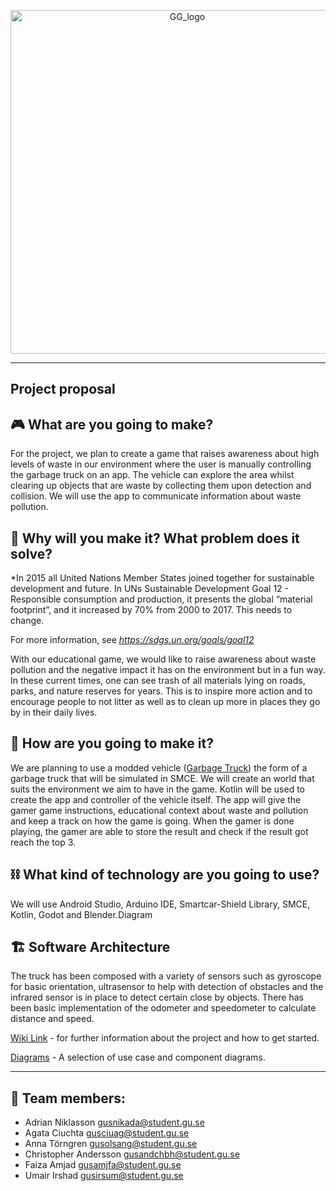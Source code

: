 <p align="center">
<img width="550" alt="GG_logo" src="https://user-images.githubusercontent.com/91566171/167687486-58728f32-b9b0-404c-940a-92c4faaba427.png">
</p>

***

Project proposal
----------------

:video_game: What are you going to make?
---------------------------

For the project, we plan to create a game that raises awareness about high levels of waste in our environment where the user is manually controlling the garbage truck on an app. The vehicle can explore the area whilst clearing up objects that are waste by collecting them upon detection and collision. We will use the app to communicate information about waste pollution.

:deciduous_tree: Why will you make it? What problem does it solve?
-------------------------------------------------

*In 2015 all United Nations Member States joined together for sustainable development and future. In UNs Sustainable Development Goal 12 - Responsible consumption and production, it presents the global “material footprint”, and it increased by 70% from 2000 to 2017. This needs to change. 

For more information, see *https://sdgs.un.org/goals/goal12*

With our educational game, we would like to raise awareness about waste pollution and the negative impact it has on the environment but in a fun way. In these current times, one can see trash of all materials lying on roads, parks, and nature reserves for years. This is to inspire more action and to encourage people to not litter as well as to clean up more in places they go by in their daily lives.


:articulated_lorry: How are you going to make it?
-----------------------------

We are planning to use a modded vehicle ([Garbage Truck](https://www.kenney.nl/assets/car-kit)) the form of a garbage truck that will be simulated in SMCE.
We will create an world that suits the environment we aim to have in the game.
Kotlin will be used to create the app and controller of the vehicle itself.
The app will give the gamer game instructions, educational context about waste and pollution and keep a track on how the game is going.
When the gamer is done playing, the gamer are able to store the result and check if the result got reach the top 3. 

:chains: What kind of technology are you going to use?
---------------------------------------------

We will use Android Studio, Arduino IDE, Smartcar-Shield Library, SMCE, Kotlin, Godot and Blender.Diagram


🏗️ Software Architecture
---------------------------------------------
The truck has been composed with a variety of sensors such as gyroscope for basic orientation, ultrasensor to help with detection of obstacles and the infrared sensor is in place to detect certain close by objects. There has been basic implementation of the odometer and speedometer to calculate distance and speed.

[Wiki Link](https://github.com/DIT113-V22/group-07/wiki) - for further information about the project and how to get started.

[Diagrams](https://github.com/DIT113-V22/group-07/wiki/Diagrams) - A selection of use case and component diagrams.


----------------
		
:e-mail: Team members:
---------------------------------------------
- Adrian Niklasson gusnikada@student.gu.se
- Agata Ciuchta gusciuag@student.gu.se
- Anna Törngren gusolsang@student.gu.se
- Christopher Andersson gusandchbh@student.gu.se
- Faiza Amjad gusamjfa@student.gu.se
- Umair Irshad gusirsum@student.gu.se

 
